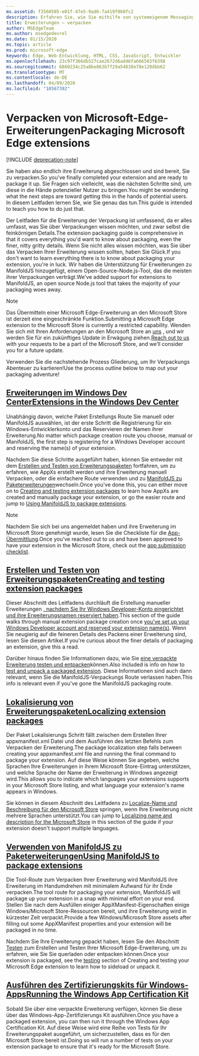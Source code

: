 ```yaml
---
ms.assetid: f3560505-e01f-47e5-9ad6-7a419f060fc2
description: Erfahren Sie, wie Sie mithilfe von systemeigenem Messaging ihre Erweiterung mit einer Begleit UWP-App kommunizieren können.
title: Erweiterungen – verpacken
author: MSEdgeTeam
ms.author: msedgedevrel
ms.date: 01/15/2020
ms.topic: article
ms.prod: microsoft-edge
keywords: Edge, Web-Entwicklung, HTML, CSS, JavaScript, Entwickler
ms.openlocfilehash: 23c97f366db527cae2672d6ad46fa666583f6398
ms.sourcegitcommit: 6860234c25a8be863b7f29a54838e78e120dbb62
ms.translationtype: MT
ms.contentlocale: de-DE
ms.lasthandoff: 04/09/2020
ms.locfileid: "10567392"
---
```

# <span data-ttu-id="52f58-104">Verpacken von Microsoft-Edge-Erweiterungen</span><span class="sxs-lookup"><span data-stu-id="52f58-104">Packaging Microsoft Edge extensions</span></span>  

[!INCLUDE [deprecation-note](../includes/deprecation-note.md)]  

<span data-ttu-id="52f58-105">Sie haben also endlich ihre Erweiterung abgeschlossen und sind bereit, Sie zu verpacken.</span><span class="sxs-lookup"><span data-stu-id="52f58-105">So you've finally completed your extension and are ready to package it up.</span></span> <span data-ttu-id="52f58-106">Sie Fragen sich vielleicht, was die nächsten Schritte sind, um diese in die Hände potenzieller Nutzer zu bringen.</span><span class="sxs-lookup"><span data-stu-id="52f58-106">You might be wondering what the next steps are toward getting this in the hands of potential users.</span></span> <span data-ttu-id="52f58-107">In diesem Leitfaden lernen Sie, wie Sie genau das tun.</span><span class="sxs-lookup"><span data-stu-id="52f58-107">This guide is intended to teach you how to do just that.</span></span>

<span data-ttu-id="52f58-108">Der Leitfaden für die Erweiterung der Verpackung ist umfassend, da er alles umfasst, was Sie über Verpackungen wissen möchten, und zwar selbst die feinkörnigen Details.</span><span class="sxs-lookup"><span data-stu-id="52f58-108">The extension packaging guide is comprehensive in that it covers everything you'd want to know about packaging, even the finer, nitty gritty details.</span></span> <span data-ttu-id="52f58-109">Wenn Sie nicht alles wissen möchten, was Sie über das Verpacken Ihrer Erweiterung wissen sollten, haben Sie Glück.</span><span class="sxs-lookup"><span data-stu-id="52f58-109">If you don't want to learn everything there is to know about packaging your extension, you're in luck.</span></span> <span data-ttu-id="52f58-110">Wir haben die Unterstützung für Erweiterungen zu ManifoldJS hinzugefügt, einem Open-Source-Node.js-Tool, das die meisten ihrer Verpackungen verträgt.</span><span class="sxs-lookup"><span data-stu-id="52f58-110">We've added support for extensions to ManifoldJS, an open source Node.js tool that takes the majority of your packaging woes away.</span></span>

> [!NOTE]
> <span data-ttu-id="52f58-111">Das Übermitteln einer Microsoft Edge-Erweiterung an den Microsoft Store ist derzeit eine eingeschränkte Funktion.</span><span class="sxs-lookup"><span data-stu-id="52f58-111">Submitting a Microsoft Edge extension to the Microsoft Store is currently a restricted capability.</span></span> <span data-ttu-id="52f58-112">Wenden Sie sich mit Ihren Anforderungen an den Microsoft Store an [uns](https://aka.ms/extension-request) , und wir werden Sie für ein zukünftiges Update in Erwägung ziehen.</span><span class="sxs-lookup"><span data-stu-id="52f58-112">[Reach out to us](https://aka.ms/extension-request) with your requests to be a part of the Microsoft Store, and we’ll consider you for a future update.</span></span>


<span data-ttu-id="52f58-113">Verwenden Sie die nachstehende Prozess Gliederung, um Ihr Verpackungs Abenteuer zu kartieren!</span><span class="sxs-lookup"><span data-stu-id="52f58-113">Use the process outline below to map out your packaging adventure!</span></span>


## [<span data-ttu-id="52f58-114">Erweiterungen im Windows Dev Center</span><span class="sxs-lookup"><span data-stu-id="52f58-114">Extensions in the Windows Dev Center</span></span>](./packaging/extensions-in-the-windows-dev-center.md)

<span data-ttu-id="52f58-115">Unabhängig davon, welche Paket Erstellungs Route Sie manuell oder ManifoldJS auswählen, ist der erste Schritt die Registrierung für ein Windows-Entwicklerkonto und das Reservieren der Namen ihrer Erweiterung.</span><span class="sxs-lookup"><span data-stu-id="52f58-115">No matter which package creation route you choose, manual or ManifoldJS, the first step is registering for a Windows Developer account and reserving the name(s) of your extension.</span></span>

<span data-ttu-id="52f58-116">Nachdem Sie diese Schritte ausgeführt haben, können Sie entweder mit dem [Erstellen und Testen von Erweiterungspaketen](./packaging/creating-and-testing-extension-packages.md) fortfahren, um zu erfahren, wie AppXs erstellt werden und ihre Erweiterung manuell Verpacken, oder die einfachere Route verwenden und zu [ManifoldJS zu Paketerweiterungen](./packaging/using-ManifoldJS-to-package-extensions.md)wechseln.</span><span class="sxs-lookup"><span data-stu-id="52f58-116">Once you've done this, you can either move on to [Creating and testing extension packages](./packaging/creating-and-testing-extension-packages.md) to learn how AppXs are created and manually package your extension, or go the easier route and jump to [Using ManifoldJS to package extensions](./packaging/using-ManifoldJS-to-package-extensions.md).</span></span>

> [!NOTE]
> <span data-ttu-id="52f58-117">Nachdem Sie sich bei uns angemeldet haben und ihre Erweiterung im Microsoft Store genehmigt wurde, lesen Sie die Checkliste für die [App-Übermittlung](https://docs.microsoft.com/windows/uwp/publish/app-submissions).</span><span class="sxs-lookup"><span data-stu-id="52f58-117">Once you've reached out to us and have been approved to have your extension in the Microsoft Store, check out the [app submission checklist](https://docs.microsoft.com/windows/uwp/publish/app-submissions).</span></span>


## [<span data-ttu-id="52f58-118">Erstellen und Testen von Erweiterungspaketen</span><span class="sxs-lookup"><span data-stu-id="52f58-118">Creating and testing extension packages</span></span>](./packaging/creating-and-testing-extension-packages.md)

<span data-ttu-id="52f58-119">Dieser Abschnitt des Leitfadens durchläuft die Erstellung manueller Erweiterungen [, nachdem Sie Ihr Windows Developer-Konto eingerichtet und ihre Erweiterungsnamen reserviert haben](./packaging/extensions-in-the-windows-Dev-Center.md).</span><span class="sxs-lookup"><span data-stu-id="52f58-119">This section of the guide walks through manual extension package creation once [you've set up your Windows Developer account and reserved your extension name(s)](./packaging/extensions-in-the-windows-Dev-Center.md).</span></span> <span data-ttu-id="52f58-120">Wenn Sie neugierig auf die feineren Details des Packens einer Erweiterung sind, lesen Sie diesen Artikel.</span><span class="sxs-lookup"><span data-stu-id="52f58-120">If you're curious about the finer details of packaging an extension, give this a read.</span></span>

<span data-ttu-id="52f58-121">Darüber hinaus finden Sie Informationen dazu, wie Sie [eine verpackte Erweiterung testen und entpacken](./packaging/creating-and-testing-extension-packages.md#testing-an-appx-package)können.</span><span class="sxs-lookup"><span data-stu-id="52f58-121">Also included is info on how to [test and unpack a packaged extension](./packaging/creating-and-testing-extension-packages.md#testing-an-appx-package).</span></span> <span data-ttu-id="52f58-122">Diese Informationen sind auch dann relevant, wenn Sie die ManifoldJS-Verpackungs Route verlassen haben.</span><span class="sxs-lookup"><span data-stu-id="52f58-122">This info is relevant even if you've gone the ManifoldJS packaging route.</span></span>

## [<span data-ttu-id="52f58-123">Lokalisierung von Erweiterungspaketen</span><span class="sxs-lookup"><span data-stu-id="52f58-123">Localizing extension packages</span></span>](./packaging/localizing-extension-packages.md)
<span data-ttu-id="52f58-124">Der Paket Lokalisierungs Schritt fällt zwischen dem Erstellen Ihrer appxmanifest.xml Datei und dem Ausführen des letzten Befehls zum Verpacken der Erweiterung.</span><span class="sxs-lookup"><span data-stu-id="52f58-124">The package localization step falls between creating your appxmanifest.xml file and running the final command to package your extension.</span></span>
<span data-ttu-id="52f58-125">Auf diese Weise können Sie angeben, welche Sprachen Ihre Erweiterungen in Ihrem Microsoft Store-Eintrag unterstützen, und welche Sprache der Name der Erweiterung in Windows angezeigt wird.</span><span class="sxs-lookup"><span data-stu-id="52f58-125">This allows you to indicate which languages your extensions supports in your Microsoft Store listing, and what language your extension's name appears in Windows.</span></span>

<span data-ttu-id="52f58-126">Sie können in diesem Abschnitt des Leitfadens zu [Localize-Name und Beschreibung für den Microsoft Store](./packaging/localizing-extension-packages.md#localizing-name-and-description-in-the-microsoft-store) springen, wenn Ihre Erweiterung nicht mehrere Sprachen unterstützt.</span><span class="sxs-lookup"><span data-stu-id="52f58-126">You can jump to [Localizing name and description for the Microsoft Store](./packaging/localizing-extension-packages.md#localizing-name-and-description-in-the-microsoft-store) in this section of the guide if your extension doesn't support multiple languages.</span></span>

## [<span data-ttu-id="52f58-127">Verwenden von ManifoldJS zu Paketerweiterungen</span><span class="sxs-lookup"><span data-stu-id="52f58-127">Using ManifoldJS to package extensions</span></span>](./packaging/using-ManifoldJS-to-package-extensions.md)

<span data-ttu-id="52f58-128">Die Tool-Route zum Verpacken Ihrer Erweiterung wird ManifoldJS ihre Erweiterung im Handumdrehen mit minimalem Aufwand für ihr Ende verpacken.</span><span class="sxs-lookup"><span data-stu-id="52f58-128">The tool route for packaging your extension, ManifoldJS will package up your extension in a snap with minimal effort on your end.</span></span> <span data-ttu-id="52f58-129">Stellen Sie nach dem Ausfüllen einiger AppXManifest-Eigenschaften einige Windows/Microsoft Store-Ressourcen bereit, und ihre Erweiterung wird in kürzester Zeit verpackt.</span><span class="sxs-lookup"><span data-stu-id="52f58-129">Provide a few Windows/Microsoft Store assets after filling out some AppXManifest properties and your extension will be packaged in no time.</span></span>

<span data-ttu-id="52f58-130">Nachdem Sie Ihre Erweiterung gepackt haben, lesen Sie den Abschnitt [Testen](./packaging/creating-and-testing-extension-packages.md#testing-an-appx-package) zum Erstellen und Testen Ihrer Microsoft Edge-Erweiterung, um zu erfahren, wie Sie Sie querladen oder entpacken können.</span><span class="sxs-lookup"><span data-stu-id="52f58-130">Once your extension is packaged, see the [testing](./packaging/creating-and-testing-extension-packages.md#testing-an-appx-package) section of Creating and testing your Microsoft Edge extension to learn how to sideload or unpack it.</span></span>


## [<span data-ttu-id="52f58-131">Ausführen des Zertifizierungskits für Windows-Apps</span><span class="sxs-lookup"><span data-stu-id="52f58-131">Running the Windows App Certification Kit</span></span>](./packaging/running-the-windows-app-certification-kit.md)

<span data-ttu-id="52f58-132">Sobald Sie über eine verpackte Erweiterung verfügen, können Sie diese über das Windows-App-Zertifizierungs Kit ausführen.</span><span class="sxs-lookup"><span data-stu-id="52f58-132">Once you have a packaged extension, you can then run it through the Windows App Certification Kit.</span></span> <span data-ttu-id="52f58-133">Auf diese Weise wird eine Reihe von Tests für Ihr Erweiterungspaket ausgeführt, um sicherzustellen, dass es für den Microsoft Store bereit ist.</span><span class="sxs-lookup"><span data-stu-id="52f58-133">Doing so will run a number of tests on your extension package to ensure that it's ready for the Microsoft Store.</span></span>
